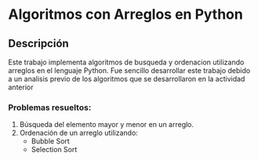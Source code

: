# Algoritmos con Arreglos en Python

## Descripción
Este trabajo implementa algoritmos de busqueda y ordenacion utilizando arreglos en el lenguaje Python.
Fue sencillo desarrollar este trabajo debido a un analisis previo de los algoritmos que se desarrollaron en la actividad anterior
### Problemas resueltos:
1. Búsqueda del elemento mayor y menor en un arreglo.
2. Ordenación de un arreglo utilizando:
   - Bubble Sort
   - Selection Sort